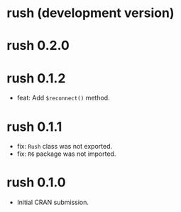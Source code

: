 # rush (development version)

# rush 0.2.0

# rush 0.1.2

* feat: Add `$reconnect()` method.

# rush 0.1.1

* fix: `Rush` class was not exported.
* fix:  `R6` package was not imported.

# rush 0.1.0

* Initial CRAN submission.
